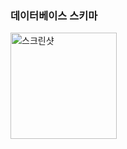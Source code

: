 ### 데이터베이스 스키마
<img width="170" alt="스크린샷" src="https://github.com/runtime-zer0/goorrrng/assets/147473025/83aa4ba0-26f3-4d0d-a23f-4752ee44b12f">
